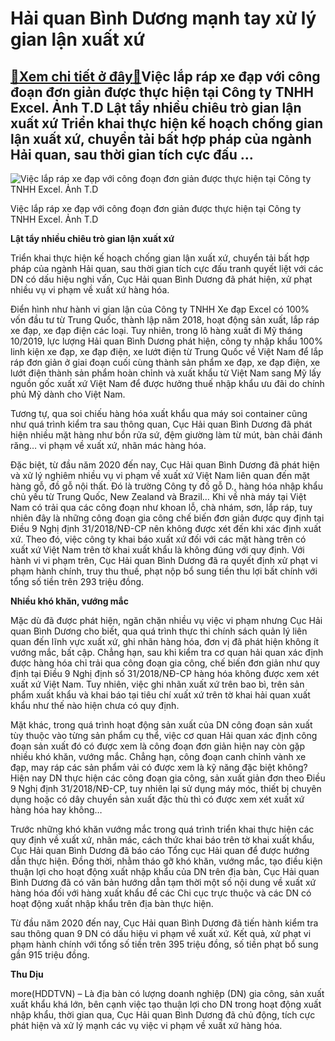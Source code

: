 Hải quan Bình Dương mạnh tay xử lý gian lận xuất xứ
===================================================

[:gift:Xem chi tiết ở đây:gift:](https://hddtvn.com/hai-quan-binh-duong-manh-tay-xu-ly-gian-lan-xuat-xu/)Việc lắp ráp xe đạp với công đoạn đơn giản được thực hiện tại Công ty TNHH Excel. Ảnh T.D Lật tẩy nhiều chiêu trò gian lận xuất xứ Triển khai thực hiện kế hoạch chống gian lận xuất xứ, chuyển tải bất hợp pháp của ngành Hải quan, sau thời gian tích cực đấu …
-----------------------------------------------------------------------------------------------------------------------------------------------------------------------------------------------------------------------------------------------------------------





![Việc lắp ráp xe đạp với công đoạn đơn giản được thực hiện tại Công ty TNHH Excel. 	Ảnh T.D](https://hddtvn.com/wp-content/uploads/2021/01/0207_6-4546_IMG-3221.jpg "Việc lắp ráp xe đạp với công đoạn đơn giản được thực hiện tại Công ty TNHH Excel. 	Ảnh T.D")


Việc lắp ráp xe đạp với công đoạn đơn giản được thực hiện tại Công ty TNHH Excel. Ảnh T.D



**Lật tẩy nhiều chiêu trò gian lận xuất xứ**


Triển khai thực hiện kế hoạch chống gian lận xuất xứ, chuyển tải bất hợp pháp của ngành Hải quan, sau thời gian tích cực đấu tranh quyết liệt với các DN có dấu hiệu nghi vấn, Cục Hải quan Bình Dương đã phát hiện, xử phạt nhiều vụ vi phạm về xuất xứ hàng hóa.


Điển hình như hành vi gian lận của Công ty TNHH Xe đạp Excel có 100% vốn đầu tư từ Trung Quốc, thành lập năm 2018, hoạt động sản xuất, lắp ráp xe đạp, xe đạp điện các loại. Tuy nhiên, trong lô hàng xuất đi Mỹ tháng 10/2019, lực lượng Hải quan Bình Dương phát hiện, công ty nhập khẩu 100% linh kiện xe đạp, xe đạp điện, xe lướt điện từ Trung Quốc về Việt Nam để lắp ráp đơn giản ở giai đoạn cuối cùng thành sản phẩm xe đạp, xe đạp điện, xe lướt điện thành sản phẩm hoàn chỉnh và xuất khẩu từ Việt Nam sang Mỹ lấy nguồn gốc xuất xứ Việt Nam để được hưởng thuế nhập khẩu ưu đãi do chính phủ Mỹ dành cho Việt Nam.


Tương tự, qua soi chiếu hàng hóa xuất khẩu qua máy soi container cũng như quá trình kiểm tra sau thông quan, Cục Hải quan Bình Dương đã phát hiện nhiều mặt hàng như bồn rửa sứ, đệm giường làm từ mút, bàn chải đánh răng… vi phạm về xuất xứ, nhãn mác hàng hóa.


Đặc biệt, từ đầu năm 2020 đến nay, Cục Hải quan Bình Dương đã phát hiện và xử lý nghiêm nhiều vụ vi phạm về xuất xứ Việt Nam liên quan đến mặt hàng gỗ, đồ gỗ nội thất. Đó là trường Công ty đồ gỗ D., hàng hóa nhập khẩu chủ yếu từ Trung Quốc, New Zealand và Brazil… Khi về nhà máy tại Việt Nam có trải qua các công đoạn như khoan lỗ, chà nhám, sơn, lắp ráp, tuy nhiên đây là những công đoạn gia công chế biến đơn giản được quy định tại Điều 9 Nghị định 31/2018/NĐ-CP nên không được xét đến khi xác định xuất xứ. Theo đó, việc công ty khai báo xuất xứ đối với các mặt hàng trên có xuất xứ Việt Nam trên tờ khai xuất khẩu là không đúng với quy định. Với hành vi vi phạm trên, Cục Hải quan Bình Dương đã ra quyết định xử phạt vi phạm hành chính, truy thu thuế, phạt nộp bổ sung tiền thu lợi bất chính với tổng số tiền trên 293 triệu đồng.


**Nhiều khó khăn, vướng mắc**


Mặc dù đã được phát hiện, ngăn chặn nhiều vụ việc vi phạm nhưng Cục Hải quan Bình Dương cho biết, qua quá trình thực thi chính sách quản lý liên quan đến lĩnh vực xuất xứ, ghi nhãn hàng hóa, đơn vị đã phát hiện không ít vướng mắc, bất cập. Chẳng hạn, sau khi kiểm tra cơ quan hải quan xác định được hàng hóa chỉ trải qua công đoạn gia công, chế biến đơn giản như quy định tại Điều 9 Nghị định số 31/2018/NĐ-CP hàng hóa không được xem xét xuất xứ Việt Nam. Tuy nhiên, việc ghi nhãn xuất xứ trên bao bì, trên sản phẩm xuất khẩu và khai báo tại tiêu chí xuất xứ trên tờ khai hải quan xuất khẩu như thế nào hiện chưa có quy định.


Mặt khác, trong quá trình hoạt động sản xuất của DN công đoạn sản xuất tùy thuộc vào từng sản phẩm cụ thể, việc cơ quan Hải quan xác định công đoạn sản xuất đó có được xem là công đoạn đơn giản hiện nay còn gặp nhiều khó khăn, vướng mắc. Chẳng hạn, công đoạn canh chỉnh vành xe đạp, may ráp các sản phẩm vải có được xem là kỹ năng đặc biệt không? Hiện nay DN thực hiện các công đoạn gia công, sản xuất giản đơn theo Điều 9 Nghị định 31/2018/NĐ-CP, tuy nhiên lại sử dụng máy móc, thiết bị chuyên dụng hoặc có dây chuyền sản xuất đặc thù thì có được xem xét xuất xứ hàng hóa hay không…


Trước những khó khăn vướng mắc trong quá trình triển khai thực hiện các quy định về xuất xứ, nhãn mác, cách thức khai báo trên tờ khai xuất khẩu, Cục Hải quan Bình Dương đã báo cáo Tổng cục Hải quan để được hướng dẫn thực hiện. Đồng thời, nhằm tháo gỡ khó khăn, vướng mắc, tạo điều kiện thuận lợi cho hoạt động xuất nhập khẩu của DN trên địa bàn, Cục Hải quan Bình Dương đã có văn bản hướng dẫn tạm thời một số nội dung về xuất xứ hàng hóa đối với hàng xuất khẩu để các Chi cục trực thuộc và các DN có hoạt động xuất nhập khẩu trên địa bàn thực hiện.





Từ đầu năm 2020 đến nay, Cục Hải quan Bình Dương đã tiến hành kiểm tra sau thông quan 9 DN có dấu hiệu vi phạm về xuất xứ. Kết quả, xử phạt vi phạm hành chính với tổng số tiền trên 395 triệu đồng, số tiền phạt bổ sung gần 915 triệu đồng.




**Thu Dịu**



more(HDDTVN) – Là địa bàn có lượng doanh nghiệp (DN) gia công, sản xuất xuất khẩu khá lớn, bên cạnh việc tạo thuận lợi cho DN trong hoạt động xuất nhập khẩu, thời gian qua, Cục Hải quan Bình Dương đã chủ động, tích cực phát hiện và xử lý mạnh các vụ việc vi phạm về xuất xứ hàng hóa.

